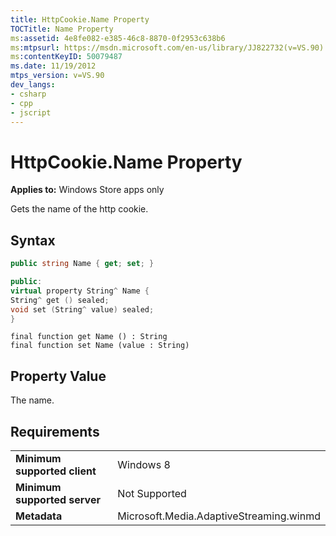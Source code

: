 ```yaml
---
title: HttpCookie.Name Property
TOCTitle: Name Property
ms:assetid: 4e8fe082-e385-46c8-8870-0f2953c638b6
ms:mtpsurl: https://msdn.microsoft.com/en-us/library/JJ822732(v=VS.90)
ms:contentKeyID: 50079487
ms.date: 11/19/2012
mtps_version: v=VS.90
dev_langs:
- csharp
- cpp
- jscript
---
```


# HttpCookie.Name Property

**Applies to:** Windows Store apps only

Gets the name of the http cookie.

## Syntax

```csharp
public string Name { get; set; }
```

```cpp
public:
virtual property String^ Name {
String^ get () sealed;
void set (String^ value) sealed;
}
```

```jscript
final function get Name () : String
final function set Name (value : String)
```

## Property Value

The name.

## Requirements

|||
|--- |--- |
|**Minimum supported client**|Windows 8|
|**Minimum supported server**|Not Supported|
|**Metadata**|Microsoft.Media.AdaptiveStreaming.winmd|

